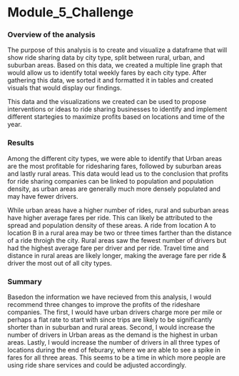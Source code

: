 # Module_5_Challenge

### Overview of the analysis

The purpose of this analysis is to create and visualize a dataframe that will show ride sharing data by city type, split between rural, urban, and suburban areas. 
Based on this data, we created a multiple line graph that would allow us to identify total weekly fares by each city type. After gathering this data, we sorted it and formatted it in tables and created visuals that would display our findings. 

This data and the visualizations we created can be used to propose interventions or ideas to ride sharing businesses to identify and implement different startegies to maximize profits based on locations and time of the year. 

### Results

Among the different city types, we were able to identify that Urban areas are the most profitable for ridesharing fares, followed by suburban areas and lastly rural areas. This data would lead us to the conclusion that profits for ride sharing companies can be linked to population and population density, as urban areas are generally much more densely populated and may have fewer drivers. 

While urban areas have a higher number of rides, rural and suburban areas have higher average fares per ride. This can likely be attributed to the spread and population density of these areas. A ride from location A to location B in a rural area may be two or three times farther than the distance of a ride throigh the city. 
Rural areas saw the fewest number of drivers but had the highest average fare per driver and per ride. Travel time and distance in rural areas are likely longer, making the average fare per ride & driver the most out of all city types.

### Summary

Basedon the information we have recieved from this analysis, I would recommend three changes to improve the profits of the rideshare companies.
The first, I would have urban drivers charge more per mile or perhaps a flat rate to start with since trips are likely to be significantly shorter than in suburban and rural areas. 
Second, I would increase the number of drivers in Urban areas as the demand is the highest in urban areas. 
Lastly, I would increase the number of drivers in all three types of locations during the end of feburary, where we are able to see a spike in fares for all three areas. This seems to be a time in which more people are using ride share services and could be adjusted accordingly. 

